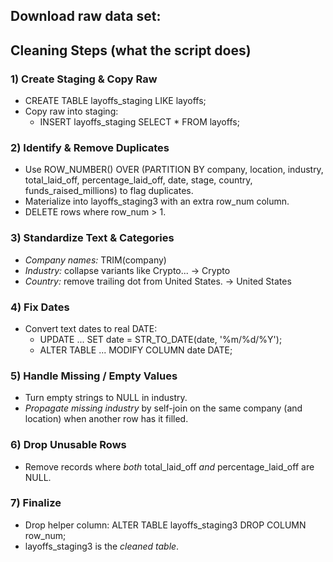 ## Download raw data set:
## Cleaning Steps (what the script does)

### 1) Create Staging & Copy Raw
- CREATE TABLE layoffs_staging LIKE layoffs;
- Copy raw into staging:
  - INSERT layoffs_staging SELECT * FROM layoffs;

### 2) Identify & Remove Duplicates
- Use ROW_NUMBER() OVER (PARTITION BY company, location, industry, total_laid_off, percentage_laid_off, date, stage, country, funds_raised_millions) to flag duplicates.
- Materialize into layoffs_staging3 with an extra row_num column.
- DELETE rows where row_num > 1.

### 3) Standardize Text & Categories
- *Company names:* TRIM(company)
- *Industry:* collapse variants like Crypto... → Crypto
- *Country:* remove trailing dot from United States. → United States

### 4) Fix Dates
- Convert text dates to real DATE:
  - UPDATE ... SET date = STR_TO_DATE(date, '%m/%d/%Y');
  - ALTER TABLE ... MODIFY COLUMN date DATE;

### 5) Handle Missing / Empty Values
- Turn empty strings to NULL in industry.
- *Propagate missing industry* by self-join on the same company (and location) when another row has it filled.

### 6) Drop Unusable Rows
- Remove records where *both* total_laid_off *and* percentage_laid_off are NULL.

### 7) Finalize
- Drop helper column: ALTER TABLE layoffs_staging3 DROP COLUMN row_num;  
- layoffs_staging3 is the *cleaned table*.
